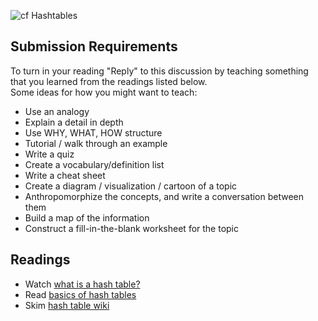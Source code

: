 ![cf](http://i.imgur.com/7v5ASc8.png) Hashtables

## Submission Requirements

To turn in your reading "Reply" to this discussion by teaching something that you learned from the 
readings listed below.
<br />
Some ideas for how you might want to teach:
- Use an analogy
- Explain a detail in depth
- Use WHY, WHAT, HOW structure
- Tutorial / walk through an example
- Write a quiz
- Create a vocabulary/definition list
- Write a cheat sheet
- Create a diagram / visualization / cartoon of a topic
- Anthropomorphize the concepts, and write a conversation between them
- Build a map of the information
- Construct a fill-in-the-blank worksheet for the topic

## Readings

* Watch [what is a hash table?](https://www.youtube.com/watch?v=MfhjkfocRR0)
* Read [basics of hash tables](https://www.hackerearth.com/practice/data-structures/hash-tables/basics-of-hash-tables/tutorial/)
* Skim [hash table wiki](https://en.wikipedia.org/wiki/Hash_table)
